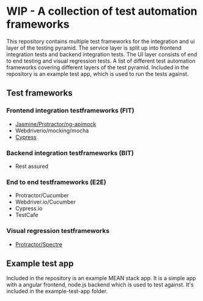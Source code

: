 # WIP - A collection of test automation frameworks
This repository contains multiple test frameworks for the integration and ui layer of the testing pyramid.
The service layer is split up into frontend integration tests and backend integration tests.
The UI layer consists of end to end testing and visual regression tests.
A list of different test automation frameworks covering different layers of the test pyramid.
Included in the repository is an example test app, which is used to run the tests against.

## Test frameworks

### Frontend integration testframeworks (FIT)
- [Jasmine/Protractor/ng-apimock](frameworks/fit/jasmine-protractor-ng-apimock/README.md)
- Webdriverio/mocking/mocha
- [Cypress](frameworks/fit/cypress/README.md)

### Backend integration testframeworks (BIT)
- Rest assured

### End to end testframeworks (E2E)
- Protractor/Cucumber
- Webdriver.io/Cucumber
- Cypress.io
- TestCafe

### Visual regression testframeworks
- [Protractor/Spectre](frameworks/visual-regression/jasmine-protractor-spectre/README.md)


## Example test app
Included in the repository is an example MEAN stack app. It is a simple app with a angular frontend, node.js backend which is used to test against.
It's included in the example-test-app folder.
